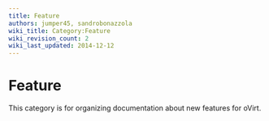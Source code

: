 ```yaml
---
title: Feature
authors: jumper45, sandrobonazzola
wiki_title: Category:Feature
wiki_revision_count: 2
wiki_last_updated: 2014-12-12
---
```


# Feature

This category is for organizing documentation about new features for oVirt.
